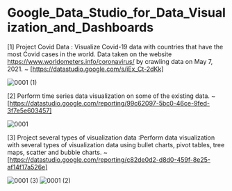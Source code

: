 # Google_Data_Studio_for_Data_Visualization_and_Dashboards

[1] Project Covid Data : Visualize Covid-19 data with countries that have the most Covid cases in the world. Data taken on the website https://www.worldometers.info/coronavirus/ by crawling data on May 7, 2021. ~ [https://datastudio.google.com/s/iEx_Ct-2dKk]

![0001 (1)](https://user-images.githubusercontent.com/71682511/117674537-f1559400-b1d5-11eb-839d-97264f3a6e0b.jpg)


[2] Perform time series data visualization on some of the existing data.
~ [https://datastudio.google.com/reporting/99c62097-5bc0-46ce-9fed-3f7e5e603457]

![0001](https://user-images.githubusercontent.com/71682511/117673896-6aa0b700-b1d5-11eb-8f9b-e2ae0d50a6e7.jpg)


[3] Project several types of visualization data :Perform data visualization with several types of visualization data using bullet charts, pivot tables, tree maps, scatter and bubble charts. ~ [https://datastudio.google.com/reporting/c82de0d2-d8d0-459f-8e25-af14f17a526e]

![0001 (3)](https://user-images.githubusercontent.com/71682511/117674485-e6026880-b1d5-11eb-8936-eac85526c5c7.jpg)
![0001 (2)](https://user-images.githubusercontent.com/71682511/117674513-ebf84980-b1d5-11eb-9449-356503a72dc3.jpg)


